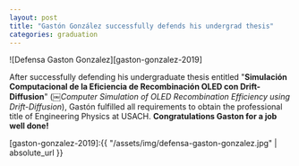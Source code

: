 ```yaml
---
layout: post
title: "Gastón González successfully defends his undergrad thesis"
categories: graduation
---
```


![Defensa Gaston Gonzalez][gaston-gonzalez-2019]

After successfully defending his undergraduate thesis entitled "**Simulación Computacional de la Eficiencia de Recombinación OLED con Drift-Diffusion**" (￼*Computer Simulation of OLED Recombination Efficiency using Drift-Diffusion*), Gastón fulfilled all requirements to obtain the professional title of Engineering Physics at USACH. **Congratulations Gaston for a job well done!** 






[gaston-gonzalez-2019]:{{ "/assets/img/defensa-gaston-gonzalez.jpg" | absolute_url }} 